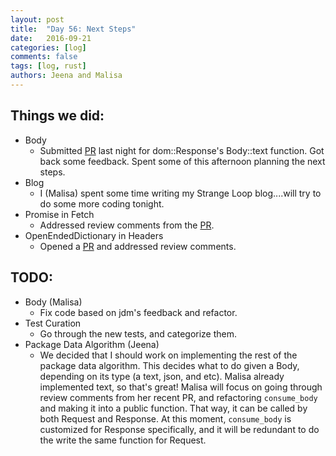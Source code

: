 ```yaml
---
layout: post
title:  "Day 56: Next Steps"
date:   2016-09-21
categories: [log]
comments: false
tags: [log, rust]
authors: Jeena and Malisa
---
```


## Things we did:
- Body
    - Submitted [PR](https://github.com/servo/servo/pull/13345) last night for dom::Response's Body::text function. Got back some feedback. Spent some of this afternoon planning the next steps.
- Blog
    - I (Malisa) spent some time writing my Strange Loop blog....will try to do some more coding tonight.
- Promise in Fetch
    - Addressed review comments from the [PR](https://github.com/servo/servo/pull/13323).
- OpenEndedDictionary in Headers
    - Opened a [PR](https://github.com/servo/servo/pull/13356) and addressed review comments.

## TODO:
- Body (Malisa)
    - Fix code based on jdm's feedback and refactor.
- Test Curation
    - Go through the new tests, and categorize them.
- Package Data Algorithm (Jeena)
    - We decided that I should work on implementing the rest of the package data algorithm. This decides what to do given a Body, depending on its type (a text, json, and etc). Malisa already implemented text, so that's great! Malisa will focus on going through review comments from her recent PR, and refactoring `consume_body` and making it into a public function. That way, it can be called by both Request and Response. At this moment, `consume_body` is customized for Response specifically, and it will be redundant to do the write the same function for Request.
